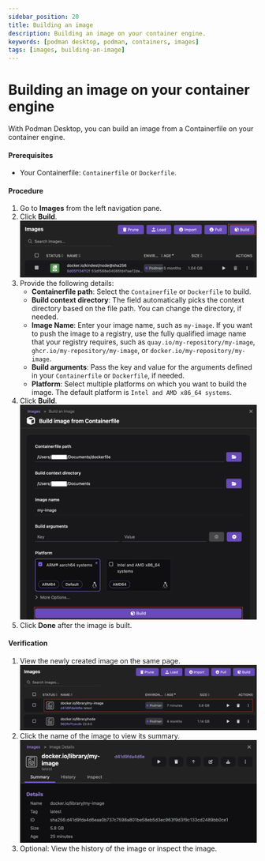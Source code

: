 ```yaml
---
sidebar_position: 20
title: Building an image
description: Building an image on your container engine.
keywords: [podman desktop, podman, containers, images]
tags: [images, building-an-image]
---
```


# Building an image on your container engine

With Podman Desktop, you can build an image from a Containerfile on your container engine.

#### Prerequisites

- Your Containerfile: `Containerfile` or `Dockerfile`.

#### Procedure

1. Go to **Images** from the left navigation pane.
1. Click **Build**.
   ![build button](img/build-button.png)
1. Provide the following details:
   - **Containerfile path**: Select the `Containerfile` or `Dockerfile` to build.
   - **Build context directory**: The field automatically picks the context directory based on the file path. You can change the directory, if needed.
   - **Image Name**: Enter your image name, such as `my-image`. If you want to push the image to a registry, use the fully qualified image name that your registry requires, such as `quay.io/my-repository/my-image`, `ghcr.io/my-repository/my-image`, or `docker.io/my-repository/my-image`.
   - **Build arguments**: Pass the key and value for the arguments defined in your `Containerfile` or `Dockerfile`, if needed.
   - **Platform**: Select multiple platforms on which you want to build the image. The default platform is `Intel and AMD x86_64 systems`.
1. Click **Build**.
   ![building image from containerfile](img/building-image-from-containerfile.png)
1. Click **Done** after the image is built.

#### Verification

1. View the newly created image on the same page.
   ![newly created image](img/newly-created-image.png)
1. Click the name of the image to view its summary.
   ![image summary page](img/image-summary-page.png)
1. Optional: View the history of the image or inspect the image.
